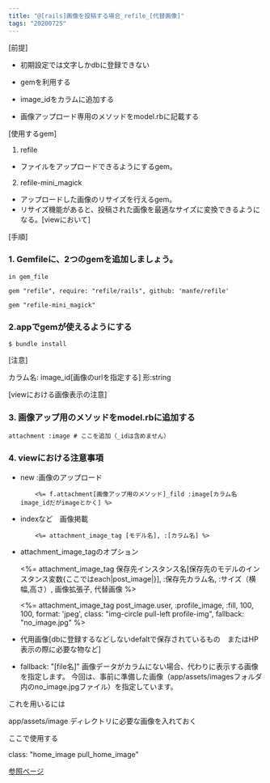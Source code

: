 ```yaml
---
title: "@[rails]画像を投稿する場合_refile_[代替画像]"
tags: "20200725"
---
```


[前提]

-   初期設定では文字しかdbに登録できない

-   gemを利用する

-   image_idをカラムに追加する

-   画像アップロード専用のメソッドをmodel.rbに記載する

[使用するgem]

1.  refile 

-   ファイルをアップロードできるようにするgem。

2.  refile-mini_magick

-   アップロードした画像のリサイズを行えるgem。
-   リサイズ機能があると、投稿された画像を最適なサイズに変換できるようになる。[viewにおいて]

[手順]

### 1. Gemfileに、2つのgemを追加しましょう。

    in gem_file

    gem "refile", require: "refile/rails", github: 'manfe/refile'

    gem "refile-mini_magick"

### 2.appでgemが使えるようにする

    $ bundle install

[注意]

カラム名: image_id[画像のurlを指定する] 形:string

[viewにおける画像表示の注意]

### 3.  画像アップ用のメソッドをmodel.rbに追加する

    attachment :image # ここを追加（_idは含めません）

### 4. viewにおける注意事項

-   new :画像のアップロード

        	<%= f.attachment[画像アップ用のメソッド]_fild :image[カラム名 image_idだがimageとかく] %>

-   indexなど　画像掲載

        	<%= attachment_image_tag [モデル名], :[カラム名] %>

-   attachment_image_tagのオプション


    <%= attachment_image_tag 保存先インスタンス名[保存先のモデルのインスタンス変数{ここではeach|post_image|}], :保存先カラム名, :サイズ（横幅,高さ）, 画像拡張子, 代替画像 %>

    <%= attachment_image_tag post_image.user, :profile_image, :fill, 100, 100, format: 'jpeg', class: "img-circle pull-left profile-img", fallback: "no_image.jpg" %>

-   代用画像[dbに登録するなどしないdefaltで保存されているもの　またはHP表示の際に必要な物など]


-   fallback: "[file名]"
    画像データがカラムにない場合、代わりに表示する画像を指定します。
    今回は、事前に準備した画像（app/assets/imagesフォルダ内のno_image.jpgファイル）を指定しています。

これを用いるには

app/assets/image ディレクトリに必要な画像を入れておく

ここで使用する

class: "home_image pull_home_image"

[参照ページ](https://web-camp.online/lesson/curriculums/191/contents/1031)
